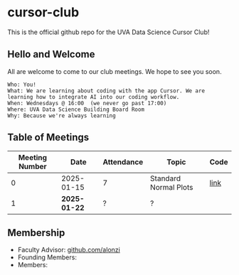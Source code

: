 # cursor-club
This is the official github repo for the UVA Data Science Cursor Club!

## Hello and Welcome
All are welcome to come to our club meetings. We hope to see you soon.

```
Who: You!
What: We are learning about coding with the app Cursor. We are learning how to integrate AI into our coding workflow.
When: Wednesdays @ 16:00  (we never go past 17:00)
Where: UVA Data Science Building Board Room
Why: Because we're always learning
```

## Table of Meetings
| Meeting Number | Date       | Attendance | Topic                 | Code |
|----------------|------------|------------|-----------------------|------|
| 0              | 2025-01-15 | 7          | Standard Normal Plots | [link](code/m000)
| 1              | **2025-01-22** | ? | ? | |

## Membership
* Faculty Advisor: [github.com/alonzi](https://www.github.com/alonzi)
* Founding Members:
* Members: 
